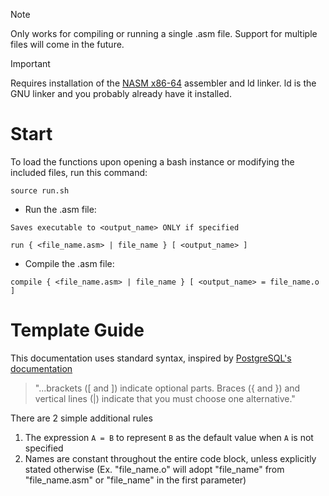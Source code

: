 > [!NOTE]
> Only works for compiling or running a single .asm file.
> Support for multiple files will come in the future.

> [!IMPORTANT]
> Requires installation of the [NASM x86-64](https://www.nasm.us/) assembler and ld linker.
> ld is the GNU linker and you probably already have it installed.

# Start
To load the functions upon opening a bash instance or modifying the included files, run this command:
```shell
source run.sh
```
- Run the .asm file:
  
`Saves executable to <output_name> ONLY if specified`
```
run { <file_name.asm> | file_name } [ <output_name> ]
```
- Compile the .asm file:
```
compile { <file_name.asm> | file_name } [ <output_name> = file_name.o ]
```
# Template Guide
This documentation uses standard syntax, inspired by [PostgreSQL's documentation](https://www.postgresql.org/docs/)
> "...brackets ([ and ]) indicate optional parts. Braces ({ and }) and vertical lines (|) indicate that you must choose one alternative."

There are 2 simple additional rules
1. The expression `A = B` to represent `B` as the default value when `A` is not specified
2. Names are constant throughout the entire code block, unless explicitly stated otherwise (Ex. "file_name.o" will adopt "file_name" from "file_name.asm" or "file_name" in the first parameter)
